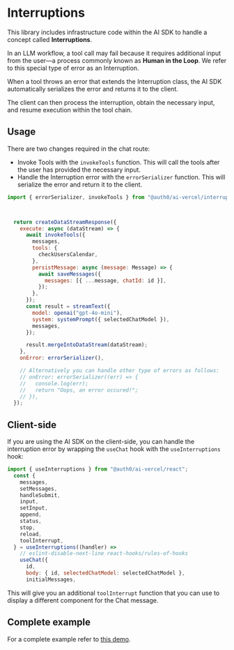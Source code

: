 # Interruptions

This library includes infrastructure code within the AI SDK to handle a concept called **Interruptions**.

In an LLM workflow, a tool call may fail because it requires additional input from the user—a process commonly known as **Human in the Loop**. We refer to this special type of error as an Interruption.

When a tool throws an error that extends the Interruption class, the AI SDK automatically serializes the error and returns it to the client.

The client can then process the interruption, obtain the necessary input, and resume execution within the tool chain.

## Usage

There are two changes required in the chat route:
- Invoke Tools with the `invokeTools` function. This will call the tools after the user has provided the necessary input.
- Handle the Interruption error with the `errorSerializer` function. This will serialize the error and return it to the client.

```javascript
import { errorSerializer, invokeTools } from "@auth0/ai-vercel/interruptions";



  return createDataStreamResponse({
    execute: async (dataStream) => {
      await invokeTools({
        messages,
        tools: {
          checkUsersCalendar,
        },
        persistMessage: async (message: Message) => {
          await saveMessages({
            messages: [{ ...message, chatId: id }],
          });
        },
      });
      const result = streamText({
        model: openai("gpt-4o-mini"),
        system: systemPrompt({ selectedChatModel }),
        messages,
      });

      result.mergeIntoDataStream(dataStream);
    },
    onError: errorSerializer(),

    // Alternatively you can handle other type of errors as follows:
    // onError: errorSerializer((err) => {
    //   console.log(err);
    //   return "Oops, an error occured!";
    // }),
  });
```

## Client-side

If you are using the AI SDK on the client-side, you can handle the interruption error by wrapping the `useChat` hook with the `useInterruptions` hook:

```javascript
import { useInterruptions } from "@auth0/ai-vercel/react";
  const {
    messages,
    setMessages,
    handleSubmit,
    input,
    setInput,
    append,
    status,
    stop,
    reload,
    toolInterrupt,
  } = useInterruptions((handler) =>
    // eslint-disable-next-line react-hooks/rules-of-hooks
    useChat({
      id,
      body: { id, selectedChatModel: selectedChatModel },
      initialMessages,
```

This will give  you an additional `toolInterrupt` function that you can use to display a different component for the Chat message.


## Complete example

For a complete example refer to [this demo](../../demos/vercel-ai/).
